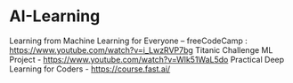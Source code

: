 # AI-Learning
Learning from 
  Machine Learning for Everyone – freeCodeCamp : https://www.youtube.com/watch?v=i_LwzRVP7bg
  Titanic Challenge ML Project - https://www.youtube.com/watch?v=Wlk51WaL5do
  Practical Deep Learning for Coders - https://course.fast.ai/

